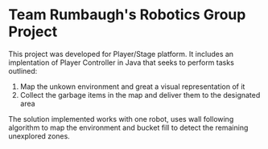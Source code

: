 # Team Rumbaugh's Robotics Group Project

This project was developed for Player/Stage platform. It includes
an implentation of Player Controller in Java that seeks to perform
tasks outlined:

1) Map the unkown environment and great a visual representation of it
2) Collect the garbage items in the map and deliver them to the 
designated area

The solution implemented works with one robot, uses wall following algorithm
to map the environment and bucket fill to detect the remaining unexplored
zones. 
